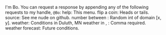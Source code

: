 I'm Bo. You can request a response by appending any of the following requests to my handle, `@Bo`:
help: This menu.
flip a coin: Heads or tails.
source: See me nude on github.
number between <x> <y>: Random int of domain [x, y].
weather: Conditions in Duluth, MN
weather in <city>, <state>: Comma required.
weather forecast: Future conditions.
